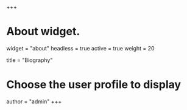 +++
# About widget.
widget = "about"
headless = true
active = true
weight = 20

title = "Biography"

# Choose the user profile to display
author = "admin"
+++
